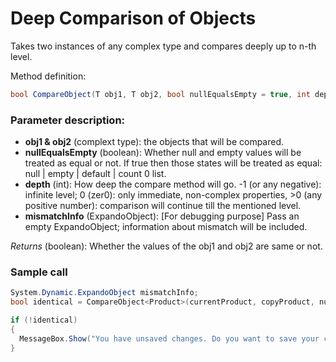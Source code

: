 # Deep Comparison of Objects
Takes two instances of any complex type and compares deeply up to n-th level.

Method definition:
````c#
bool CompareObject(T obj1, T obj2, bool nullEqualsEmpty = true, int depth = -1, dynamic mismatchInfo = null);
````

### Parameter description:
* **obj1 & obj2** (complext type): the objects that will be compared.
* **nullEqualsEmpty** (boolean): Whether null and empty values will be treated as equal or not. If true then those states will be treated as equal: null | empty | default | count 0 list.
* **depth** (int): How deep the compare method will go. -1 (or any negative): infinite level; 0 (zer0): only immediate, non-complex properties, >0 (any positive number): comparison will continue till the mentioned level.
* **mismatchInfo** (ExpandoObject): [For debugging purpose] Pass an empty ExpandoObject; information about mismatch will be included.

*Returns* (boolean): Whether the values of the obj1 and obj2 are same or not.

### Sample call
````c#
System.Dynamic.ExpandoObject mismatchInfo;
bool identical = CompareObject<Product>(currentProduct, copyProduct, nullEqualsEmpty: true, mismatchInfo: mismatchInfo);

if (!identical)
{
  MessageBox.Show("You have unsaved changes. Do you want to save your changes?", "Confirmation", MessageBoxButton.YesNoCancel, MessageBoxImage.Warning);
}
````
